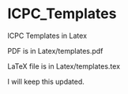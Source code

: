 # ICPC_Templates
ICPC Templates in Latex

PDF is in Latex/templates.pdf

LaTeX file is in Latex/templates.tex

I will keep this updated.
